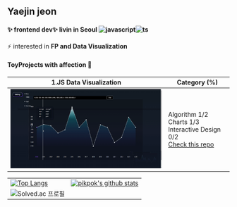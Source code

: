 
## **Yaejin jeon** 

#### ✨ frontend dev✨  livin in Seoul ![javascript](https://img.shields.io/badge/JavaScript-F7DF1E?style=for-the-badge&logo=javascript&logoColor=black)![ts](https://img.shields.io/badge/TypeScript-007ACC?style=for-the-badge&logo=typescript&logoColor=white)
⚡ interested in **FP and Data Visualization**

#### ToyProjects with affection 🥰
|  1.JS Data Visualization    |    Category (%)    |          
| -------- | -------- | 
|<img src="https://github.com/pikpokjeon/JS-Data-Visualization-Project/blob/main/linechart.gif" width="400">|Algorithm 1/2 <br /> Charts 1/3<br /> Interactive Design 0/2<br /> [Check this repo](https://github.com/pikpokjeon/JS-Data-Visualization-Project)  |

|          |          |          
| -------- | -------- | 
| [![Top Langs](https://github-readme-stats.vercel.app/api/top-langs/?username=pikpokjeon&layout=compact&hide=HTML)](https://github.com/anuraghazra/github-readme-stats)   |  [![pikpok's github stats](https://github-readme-stats.vercel.app/api?username=pikpokjeon&include_all_commits=true&theme=vue&count_private=true&line_height=15&)](https://github.com/anuraghazra/github-readme-stats)|      
| ![Solved.ac 프로필](http://mazassumnida.wtf/api/v2/generate_badge?boj=kw0410) | |

